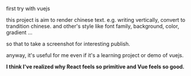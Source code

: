 first try with vuejs

this project is aim to render chinese text.
e.g. writing vertically, convert to trandition chinese.
and other's style like font family, background, color, gradient ...

so that to take a screenshot for interesting publish.

anyway, it's useful for me even if it's a learning project or demo of vuejs.

**I think I've realized why React feels so primitive and Vue feels so good.**
